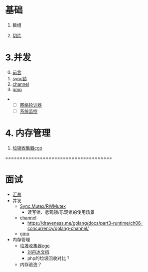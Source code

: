 # 基础

1. 数组

2. [切片](./study/基础/1.切片.md)

# 3.并发
0. [前言](./study/并发/基于共享变量的并发.md)
1. [sync锁](./study/3.并发/1.sync.md)
2. [channel](./study/并发/channel.md)
3. [gmp](./study/3.并发/3.gmp.md)

- - [ ] [网络轮训器](./study/3.并发/网络轮训器.md)
  - [ ] [系统监控](./study/3.并发/4.系统监控.md)

# 4. 内存管理

1. [垃圾收集器cgo](./study/4.内存管理/2.垃圾收集器.md)

=====================================

# 面试
- [汇总](./面试知识点汇总.md)
- 并发
  - [Sync.Mutex/RWMutex](./study/3.并发/1.sync.md)
    - 读写锁、悲观锁/乐观锁的使用场景
  - [channel](./study/3.并发/2.channel.md)
    - https://draveness.me/golang/docs/part3-runtime/ch06-concurrency/golang-channel/
  - [gmp]()
- 内存管理
  - [垃圾收集器cgo](./study/4.内存管理/2.垃圾收集器.md)
    - [刘丹冰文档](https://learnku.com/articles/68141)
    - php的垃圾回收对比？
  - 内存逃逸？